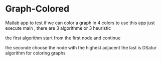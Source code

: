 # Graph-Colored
Matlab app to test if we can color a graph in 4 colors 
to use this app just execute main , there are 3 algorithme or 3 heuristic 

the first algorithm start from the first node and continue

the seconde choose the node with the highest adjacent 
the last is DSatur algorithm for coloring graphs
